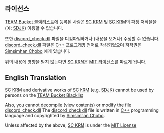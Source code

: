 ## 라이선스
[TEAM Bucket 블랙리스트](https://docs.google.com/document/d/1A8kz4DJOdLEtf-kybrKnGR51XDNZVHmojCU86KaDgKg)에 등록된 사람은 [SC KRM](https://github.com/SimsimhanChobo/SC-KRM-1.0) 및 [SC KRM](https://github.com/SimsimhanChobo/SC-KRM-1.0)의 파생 저작물을 (예: [SDJK](https://github.com/SimsimhanChobo/SDJK)) 이용할 수 없습니다.

또한 [discord_check.dll](Assets/SC%20KRM/Discord/Library/discord_check.dll) 파일을 디컴파일하거나 (내용을 보거나) 수정할 수 없습니다.  
[discord_check.dll](Assets/SC%20KRM/Discord/Library/discord_check.dll) 파일은 [C++](https://namu.wiki/w/C%2B%2B) 프로그래밍 언어로 작성되었으며 저작권은 [Simsimhan Chobo](https://github.com/SimsimhanChobo) 에게 있습니다.

위의 내용에 영향을 받지 않는다면 [SC KRM](https://github.com/SimsimhanChobo/SC-KRM-1.0)은 [MIT 라이선스](https://opensource.org/licenses/MIT)를 따르게 됩니다.

## English Translation
[SC KRM](https://github.com/SimsimhanChobo/SC-KRM-1.0) and derivative works of [SC KRM](https://github.com/SimsimhanChobo/SC-KRM-1.0) (e.g. [SDJK](https://github.com/SimsimhanChobo/SDJK)) cannot be used by persons on the [TEAM Bucket Blacklist](https://docs.google.com/document/d/1A8kz4DJOdLEtf-kybrKnGR51XDNZVHmojCU86KaDgKg)

Also, you cannot decompile (view contents) or modify the file [discord_check.dll](Assets/SC%20KRM/Discord/Library/discord_check.dll)
The [discord_check.dll](Assets/SC%20KRM/Discord/Library/discord_check.dll) file is written in [C++](https://ko.wikipedia.org/wiki/C%2B%2B) programming language and copyrighted by [Simsimhan Chobo](https://github.com/SimsimhanChobo).

Unless affected by the above, [SC KRM](https://github.com/SimsimhanChobo/SC-KRM-1.0) is under the [MIT License](https://opensource.org/licenses/MIT)
